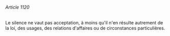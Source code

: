 ###### Article 1120

Le silence ne vaut pas acceptation, à moins qu'il n'en résulte autrement de la loi, des usages, des relations d'affaires ou de circonstances particulières.

